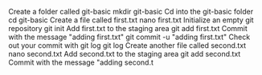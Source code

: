 Create a folder called git-basic mkdir git-basic
Cd into the git-basic folder cd git-basic
Create a file called first.txt nano first.txt
Initialize an empty git repository git init
Add first.txt to the staging area git add first.txt
Commit with the message "adding first.txt" git commit -u "adding first.txt"
Check out your commit with git log git log
Create another file called second.txt nano second.txt
Add second.txt to the staging area git add second.txt
Commit with the message "adding second.t
